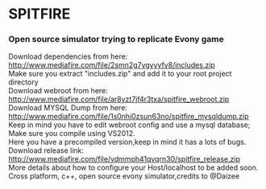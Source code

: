 # SPITFIRE
### Open source simulator trying to replicate Evony game</br>

Download dependencies from here:  </br>
http://www.mediafire.com/file/2smn2g7ygyyyfv8/includes.zip </br>
 Make sure you extract "includes.zip" and add it to your root project directory </br>
 Download webroot from here: 
http://www.mediafire.com/file/ar8yzt7jf4r3txa/spitfire_webroot.zip </br>
 Download MYSQL Dump from here: 
http://www.mediafire.com/file/1s0nhi0zsun63no/spitfire_mysqldump.zip </br>
 Keep in mind you have to edit webroot config and use a mysql database; </br>
 Make sure you compile using VS2012. </br>
 Here you have a precompiled version,keep in mind it has a lots of bugs. </br>
 Download release link: http://www.mediafire.com/file/vdmmph41qvqrn30/spitfire_release.zip </br>
 More details about how to configure your Host/localhost to be added soon. </br>
 Cross platform, c++, open source evony simulator,credits to @Daizee
